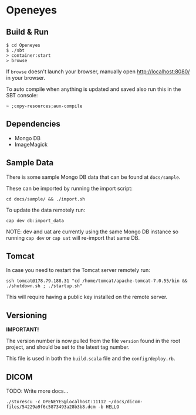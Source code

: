 # Openeyes #

## Build & Run ##

```
$ cd Openeyes
$ ./sbt
> container:start
> browse
```

If `browse` doesn't launch your browser, manually open [http://localhost:8080/](http://localhost:8080/) in your browser.

To auto compile when anything is updated and saved also run this in the SBT console:

```
~ ;copy-resources;aux-compile
```

## Dependencies ##

* Mongo DB
* ImageMagick

## Sample Data ##

There is some sample Mongo DB data that can be found at `docs/sample`.

These can be imported by running the import script:

```
cd docs/sample/ && ./import.sh
```

To update the data remotely run:

```
cap dev db:import_data
```

NOTE: dev and uat are currently using the same Mongo DB instance so running `cap dev` or `cap uat` will re-import that same DB.

## Tomcat ##

In case you need to restart the Tomcat server remotely run:

```
ssh tomcat@178.79.188.31 "cd /home/tomcat/apache-tomcat-7.0.55/bin && ./shutdown.sh ; ./startup.sh"
```

This will require having a public key installed on the remote server.

## Versioning ##

**IMPORTANT!**

The version number is now pulled from the file `version` found in the root project, and should be set to the latest tag number.

This file is used in both the `build.scala` file and the `config/deploy.rb`.

## DICOM

TODO: Write more docs...

```
./storescu -c OPENEYES@localhost:11112 ~/docs/dicom-files/54229a9f6c5873493a28b3b8.dcm -b HELLO
```
